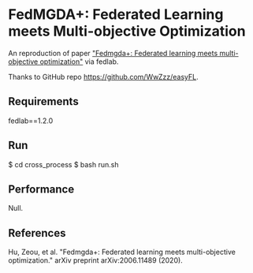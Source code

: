 # FedMGDA+: Federated Learning meets Multi-objective Optimization

An reproduction of paper ["Fedmgda+: Federated learning meets multi-objective optimization"](https://arxiv.org/abs/2006.11489) via fedlab.

Thanks to GitHub repo https://github.com/WwZzz/easyFL.

## Requirements

fedlab==1.2.0

## Run

$ cd cross_process
$ bash run.sh

## Performance

Null.

## References

Hu, Zeou, et al. "Fedmgda+: Federated learning meets multi-objective optimization." arXiv preprint arXiv:2006.11489 (2020).





